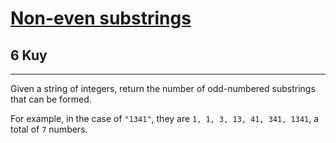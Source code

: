 <h1><a href="https://www.codewars.com/kata/59da47fa27ee00a8b90000b4">Non-even substrings</a></h1>
<h2>6 Kuy</h2>
<hr>
<p>Given a string of integers, return the number of odd-numbered substrings that can be formed.</p>
<p>For example, in the case of <code>"1341"</code>, they are <code>1, 1, 3, 13, 41, 341, 1341</code>, 
a total of <code>7</code> numbers.</p>